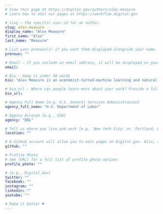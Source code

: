 ```yaml
---
# View this page at https://digital.gov/authors/alex-measure
# Learn how to edit our pages at https://workflow.digital.gov

# slug — the specific user-id for an author.
slug: alex-measure
display_name: "Alex Measure"
first_name: "Alex"
last_name: "Measure"

# List your pronoun(s) if you want them displayed alongside your name. If blank, we'll use just your name. Learn more http://mypronouns.org
pronoun: ""

# Email — If you include an email address, it will be displayed on your profile page
email: 

# Bio — keep it under 50 words
bio: "Alex Measure is an economist-turned-machine learning and natural language processing (NLP) practitioner at BLS. He designs, builds, and maintains machine learning systems that automate difficult text classification, information extraction, and record-matching problems in production systems."

# bio_url — Where can people learn more about your work? Provide a full URL [e.g. 'https://www.example.gov/']
bio_url: 

# Agency Full Name [e.g. U.S. General Services Administration]
agency_full_name: "U.S. Department of Labor"

# Agency Acronym [e.g., GSA]
agency: "DOL"

# Tell us where you live and work [e.g. 'New York City' or 'Portland, OR']
location: ""

# A GitHub account will allow you to edit pages on Digital.gov. Also, the image used in your GitHub account can be used to populate your digital.gov profile photo. Learn more about getting a Github account at [URL]
github: ""

# Profile Photo
# See [URL] for a full list of profile photo options
profile_photo: ""

# [e.g., Digital_Gov]
twitter: ""
facebook: ""
instagram: ""
linkedin: ""
youtube: ""

# Make it better ♥
---
```

